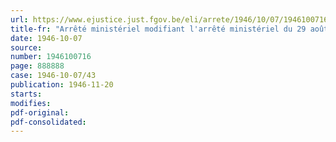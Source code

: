 ```yaml
---
url: https://www.ejustice.just.fgov.be/eli/arrete/1946/10/07/1946100716/justel
title-fr: "Arrêté ministériel modifiant l'arrêté ministériel du 29 août 1946 réglementant les prix des pommes de terre de consommation ne faisant pas l'objet de contrats de fourniture et livrées par le producteur à partir du 7 septembre 1946"
date: 1946-10-07
source:
number: 1946100716
page: 888888
case: 1946-10-07/43
publication: 1946-11-20
starts:
modifies:
pdf-original:
pdf-consolidated:
---
```


